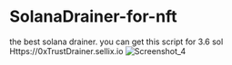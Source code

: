 # SolanaDrainer-for-nft
the best solana drainer. you can get this script for 3.6 sol  
Https://0xTrustDrainer.sellix.io
![Screenshot_4](https://user-images.githubusercontent.com/82030277/193409152-e899e2b4-0916-458c-991f-ed1a98d83cda.png)
